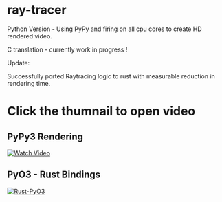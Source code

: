 # ray-tracer

Python Version - Using PyPy and firing on all cpu cores to create HD rendered video.

C translation - currently work in progress !

Update:

Successfully ported Raytracing logic to rust with measurable reduction in rendering time.

# Click the thumnail to open video

## PyPy3 Rendering

[![Watch Video](https://i.imgur.com/Ma5RuwH.jpg)](https://youtu.be/B_RVcWMuhvg)

## PyO3 - Rust Bindings

[![Rust-PyO3](https://i.imgur.com/BNXYaUE.png)](https://youtu.be/kllB_22QUcA)


